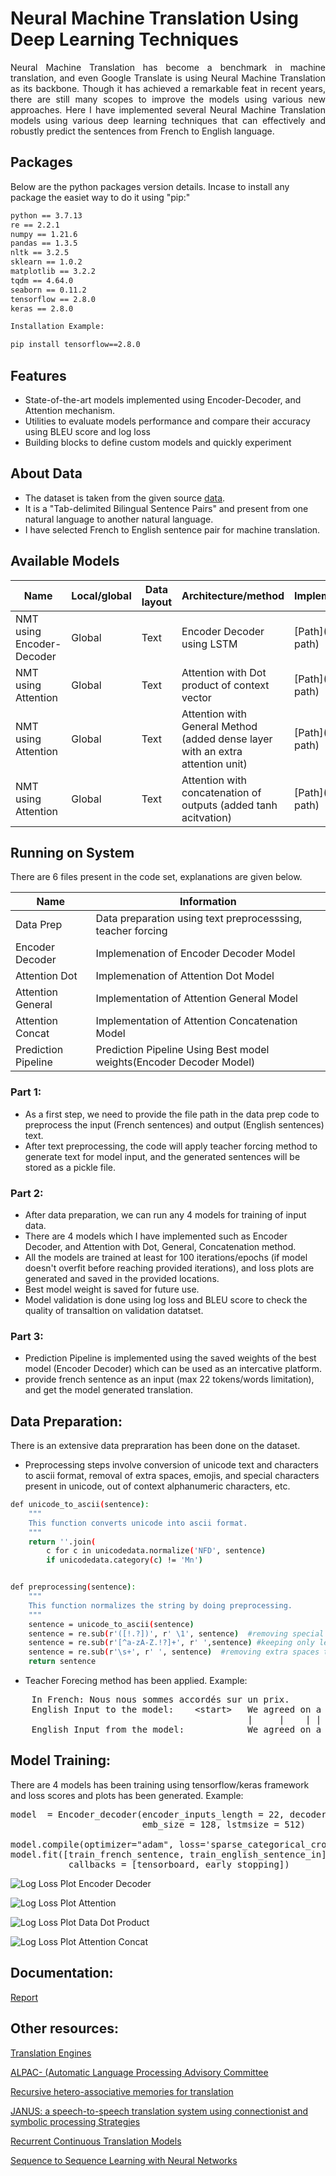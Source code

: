 # Neural Machine Translation Using Deep Learning Techniques

<p align="justify">
    Neural Machine Translation has become a benchmark in machine translation, and even Google Translate is using Neural Machine Translation as its backbone. Though it has achieved a remarkable feat in recent years, there are still many scopes to improve the models using various new approaches. Here I have implemented several Neural Machine Translation models using various deep learning techniques that can effectively and robustly predict the sentences from French to English language.
</p>

## Packages

Below are the python packages version details. Incase to install any package the easiet way to do it using "pip:"

```bash
python == 3.7.13
re == 2.2.1       
numpy == 1.21.6       
pandas == 1.3.5        
nltk == 3.2.5
sklearn == 1.0.2
matplotlib == 3.2.2
tqdm == 4.64.0
seaborn == 0.11.2
tensorflow == 2.8.0
keras == 2.8.0

Installation Example:

pip install tensorflow==2.8.0
```

## Features

* State-of-the-art models implemented using Encoder-Decoder, and Attention mechanism.
* Utilities to evaluate models performance and compare their accuracy using BLEU score and log loss
* Building blocks to define custom models and quickly experiment

## About Data

* The dataset is taken from the given source [data](http://www.manythings.org/anki/).
* It is a "Tab-delimited Bilingual Sentence Pairs" and present from one natural language to another natural language.
* I have selected French to English sentence pair for machine translation.

## Available Models

Name                             | Local/global | Data layout              | Architecture/method | Implementation 
---------------------------------|--------------|--------------------------|---------------------|----------------
NMT using Encoder-Decoder        | Global       | Text                     | Encoder Decoder using LSTM | [Path](provide path)|
NMT using Attention              | Global       | Text                     | Attention with Dot product of context vector | [Path](provide path)|
NMT using Attention              | Global       | Text                     | Attention with General Method (added dense layer with an extra attention unit) | [Path](provide path)|
NMT using Attention              | Global       | Text                     | Attention with concatenation of outputs (added tanh acitvation) | [Path](provide path)|

## Running on System

There are 6 files present in the code set, explanations are given below.


Name                             | Information  | 
---------------------------------|--------------|
Data Prep       | Data preparation using text preprocesssing, teacher forcing |
Encoder Decoder          | Implemenation of Encoder Decoder Model | 
Attention Dot            | Implemenation of Attention Dot Model |
Attention General              | Implementation of Attention General Model |
Attention Concat              | Implementation of Attention Concatenation Model |
Prediction Pipeline          | Prediction Pipeline Using Best model weights(Encoder Decoder Model)|

<p align="justify">

### Part 1:
* As a first step, we need to provide the file path in the data prep code to preprocess the input (French sentences) and output (English sentences) text. 
* After text preprocessing, the code will apply teacher forcing method to generate text for model input, and the generated sentences will be stored as a pickle file.
    
### Part 2:
* After data preparation, we can run any 4 models for training of input data. 
* There are 4 models which I have implemented such as Encoder Decoder, and Attention with Dot, General, Concatenation method. 
* All the models are trained at least for 100 iterations/epochs (if model doesn't overfit before reaching provided iterations), and loss plots are generated and saved in the provided locations.
* Best model weight is saved for future use.
* Model validation is done using log loss and BLEU score to check the quality of transaltion on validation datatset.
    
### Part 3:
* Prediction Pipeline is implemented using the saved weights of the best model (Encoder Decoder) which can be used as an intercative platform. 
* provide  french sentence as an input (max 22 tokens/words limitation), and get the model generated translation.
</p>

## Data Preparation:

There is an extensive data prepraration has been done on the dataset.

* Preprocessing steps involve conversion of unicode text and characters to ascii format, removal of extra spaces, emojis, and special characters present in unicode, out of context alphanumeric characters, etc.
```bash
def unicode_to_ascii(sentence):
    """
    This function converts unicode into ascii format.
    """
    return ''.join(
        c for c in unicodedata.normalize('NFD', sentence)
        if unicodedata.category(c) != 'Mn')


def preprocessing(sentence):
    """
    This function normalizes the string by doing preprocessing.
    """
    sentence = unicode_to_ascii(sentence)
    sentence = re.sub(r'([!.?])', r' \1', sentence)  #removing special character
    sentence = re.sub(r'[^a-zA-Z.!?]+', r' ',sentence) #keeping only letters and words
    sentence = re.sub(r'\s+', r' ', sentence)  #removing extra spaces to avoid treating as a sentence
    return sentence
```



* Teacher Forecing method has been applied. Example:
<pre>
    In French: Nous nous sommes accordés sur un prix.
    English Input to the model:    &lt;start>   We agreed on a price	
                                             |     |    | |   |
    English Input from the model:            We agreed on a price	&lt;end>
</pre>

## Model Training:

There are 4 models has been training using tensorflow/keras framework and loss scores and plots has been generated.
Example:

<pre>
model  = Encoder_decoder(encoder_inputs_length = 22, decoder_inputs_length = 22, input_vocab_size = 23492, output_vocab_size = 14544,
                         emb_size = 128, lstmsize = 512)

model.compile(optimizer="adam", loss='sparse_categorical_crossentropy')
model.fit([train_french_sentence, train_english_sentence_in], train_english_sentence_out, batch_size = 1024, epochs=100, 
           callbacks = [tensorboard, early_stopping])
</pre>

![Log Loss Plot Encoder Decoder](https://github.com/mofasa-20/Neural-Machine-Translation-Using-Deep-Learning-Techniques/blob/main/Report/LL-Encoder.JPG)

![Log Loss Plot Attention](https://github.com/mofasa-20/Neural-Machine-Translation-Using-Deep-Learning-Techniques/blob/main/Report/Attention%20model.JPG)

![Log Loss Plot Data Dot Product](https://github.com/mofasa-20/Neural-Machine-Translation-Using-Deep-Learning-Techniques/blob/main/Report/LL-Data%20Dot.JPG)

![Log Loss Plot Attention Concat](https://github.com/mofasa-20/Neural-Machine-Translation-Using-Deep-Learning-Techniques/blob/main/Report/Attention%20model%20concat.JPG)

## Documentation:

[Report](https://github.com/mofasa-20/Neural-Machine-Translation-Using-Deep-Learning-Techniques/blob/main/Report/DS8013_Project_Report_Mohammed_Abdul_Faheem.pdf)

## Other resources:

[Translation Engines](https://user-images.githubusercontent.com/74071047/164985524-71b5dd60-be4c-4a0f-a210-cbc4f1253cac.png)

[ALPAC- (Automatic Language Processing Advisory Committee](https://en.wikipedia.org/wiki/ALPAC)

[Recursive hetero-associative memories for translation](https://citeseerx.ist.psu.edu/viewdoc/download?doi=10.1.1.43.1968&rep=rep1&type=pdf)

[JANUS: a speech-to-speech translation system using connectionist and symbolic processing Strategies](https://isl.anthropomatik.kit.edu/downloads/CP_1991_JANUS-_A_Speech-to-Speech_Translation_System_Using_Connectionist_and_Symbolic_Processing_Strategies(1).pdf)

[Recurrent Continuous Translation Models](https://aclanthology.org/D13-1176/)

[Sequence to Sequence Learning with Neural Networks](https://proceedings.neurips.cc/paper/2014/file/a14ac55a4f27472c5d894ec1c3c743d2-Paper.pdf)





